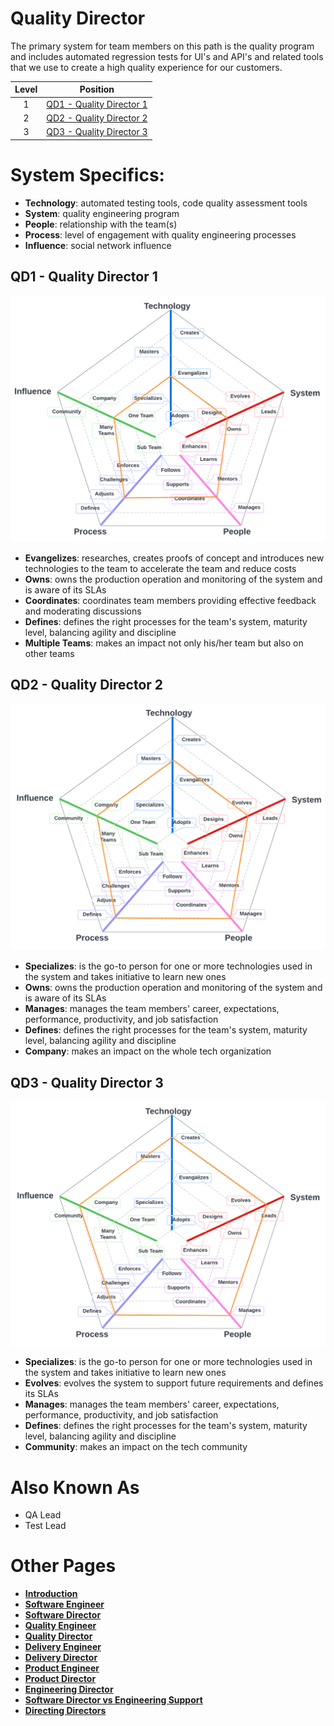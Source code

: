 # Quality Director

The primary system for team members on this path is the quality program and includes automated regression tests for UI's and API's and related tools that we use to create a high quality experience for our customers. 

| Level | Position |
| :---: | :---: |
| 1 | [QD1 - Quality Director 1](#qd1---quality-director-1) |
| 2 | [QD2 - Quality Director 2](#qd2---quality-director-2) |
| 3 | [QD3 - Quality Director 3](#qd3---quality-director-3) |

# System Specifics:
* **Technology**: automated testing tools, code quality assessment tools 
* **System**: quality engineering program
* **People**: relationship with the team(s)
* **Process**: level of engagement with quality engineering processes
* **Influence**: social network influence

## QD1 - Quality Director 1

![System Dimensions](charts/Layr-Engineering-Path-QD1.png "Quality Director 1")

* **Evangelizes**: researches, creates proofs of concept and introduces new technologies to the team to accelerate the team and reduce costs
* **Owns**: owns the production operation and monitoring of the system and is aware of its SLAs
* **Coordinates**: coordinates team members providing effective feedback and moderating discussions
* **Defines**: defines the right processes for the team's system, maturity level, balancing agility and discipline
* **Multiple Teams**: makes an impact not only his/her team but also on other teams

## QD2 - Quality Director 2

![System Dimensions](charts/Layr-Engineering-Path-QD2.png "Quality Director 2")

* **Specializes**: is the go-to person for one or more technologies used in the system and takes initiative to learn new ones
* **Owns**: owns the production operation and monitoring of the system and is aware of its SLAs
* **Manages**: manages the team members' career, expectations, performance, productivity, and job satisfaction
* **Defines**: defines the right processes for the team's system, maturity level, balancing agility and discipline
* **Company**: makes an impact on the whole tech organization

## QD3 - Quality Director 3

![System Dimensions](charts/Layr-Engineering-Path-QD3.png "Quality Director 3")

* **Specializes**: is the go-to person for one or more technologies used in the system and takes initiative to learn new ones
* **Evolves**: evolves the system to support future requirements and defines its SLAs
* **Manages**: manages the team members' career, expectations, performance, productivity, and job satisfaction
* **Defines**: defines the right processes for the team's system, maturity level, balancing agility and discipline
* **Community**: makes an impact on the tech community

# Also Known As
* QA Lead
* Test Lead

# Other Pages
* [**Introduction**](README.md)
* [**Software Engineer**](Software-Engineer.md)
* [**Software Director**](Software-Director.md) 
* [**Quality Engineer**](Quality-Engineer.md)
* [**Quality Director**](Quality-Director.md)
* [**Delivery Engineer**](Delivery-Engineer.md)
* [**Delivery Director**](Delivery-Director.md)
* [**Product Engineer**](Product-Engineer.md)
* [**Product Director**](Product-Director.md)
* [**Engineering Director**](Engineering-Director.md)
* [**Software Director vs Engineering Support**](Comparison-Software-Director-Engineering-Director.md)
* [**Directing Directors**](Directing-Directors.md)